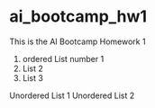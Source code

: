 # ai_bootcamp_hw1
This is the AI Bootcamp Homework 1

1. ordered List number 1
2. List 2
3. List 3

Unordered List 1
Unordered List 2